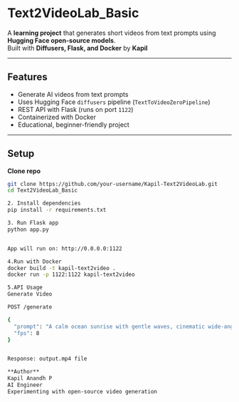# Text2VideoLab_Basic

A **learning project** that generates short videos from text prompts using **Hugging Face open-source models**.  
Built with **Diffusers, Flask, and Docker** by **Kapil** 

---

## Features
- Generate AI videos from text prompts
- Uses Hugging Face `diffusers` pipeline (`TextToVideoZeroPipeline`)
- REST API with Flask (runs on port `1122`)
- Containerized with Docker
- Educational, beginner-friendly project

---

##  Setup

**Clone repo**
```bash
git clone https://github.com/your-username/Kapil-Text2VideoLab.git
cd Text2VideoLab_Basic

2. Install dependencies
pip install -r requirements.txt

3. Run Flask app
python app.py


App will run on: http://0.0.0.0:1122

4.Run with Docker
docker build -t kapil-text2video .
docker run -p 1122:1122 kapil-text2video

5.API Usage
Generate Video

POST /generate

{
  "prompt": "A calm ocean sunrise with gentle waves, cinematic wide-angle, ultra-realistic, 4K",
  "fps": 8
}


Response: output.mp4 file

**Author**
Kapil Anandh P
AI Engineer
Experimenting with open-source video generation

